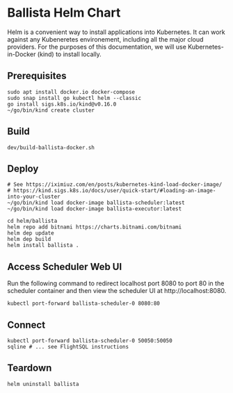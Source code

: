<!---
  Licensed to the Apache Software Foundation (ASF) under one
  or more contributor license agreements.  See the NOTICE file
  distributed with this work for additional information
  regarding copyright ownership.  The ASF licenses this file
  to you under the Apache License, Version 2.0 (the
  "License"); you may not use this file except in compliance
  with the License.  You may obtain a copy of the License at

    http://www.apache.org/licenses/LICENSE-2.0

  Unless required by applicable law or agreed to in writing,
  software distributed under the License is distributed on an
  "AS IS" BASIS, WITHOUT WARRANTIES OR CONDITIONS OF ANY
  KIND, either express or implied.  See the License for the
  specific language governing permissions and limitations
  under the License.
-->

# Ballista Helm Chart

Helm is a convenient way to install applications into Kubernetes. It can work against any Kubeneretes environement,
including all the major cloud providers. 
For the purposes of this documentation, we will use Kubernetes-in-Docker (kind) to install locally.

## Prerequisites

```shell
sudo apt install docker.io docker-compose
sudo snap install go kubectl helm --classic
go install sigs.k8s.io/kind@v0.16.0
~/go/bin/kind create cluster
```

## Build

```shell
dev/build-ballista-docker.sh
```

## Deploy

```shell
# See https://iximiuz.com/en/posts/kubernetes-kind-load-docker-image/
# https://kind.sigs.k8s.io/docs/user/quick-start/#loading-an-image-into-your-cluster
~/go/bin/kind load docker-image ballista-scheduler:latest
~/go/bin/kind load docker-image ballista-executor:latest

cd helm/ballista
helm repo add bitnami https://charts.bitnami.com/bitnami
helm dep update 
helm dep build 
helm install ballista .
```

## Access Scheduler Web UI

Run the following command to redirect localhost port 8080 to port 80 in the scheduler container and then view the scheduler UI at http://localhost:8080. 

```shell
kubectl port-forward ballista-scheduler-0 8080:80
```

## Connect

```shell
kubectl port-forward ballista-scheduler-0 50050:50050
sqline # ... see FlightSQL instructions
```

## Teardown

```shell
helm uninstall ballista
```